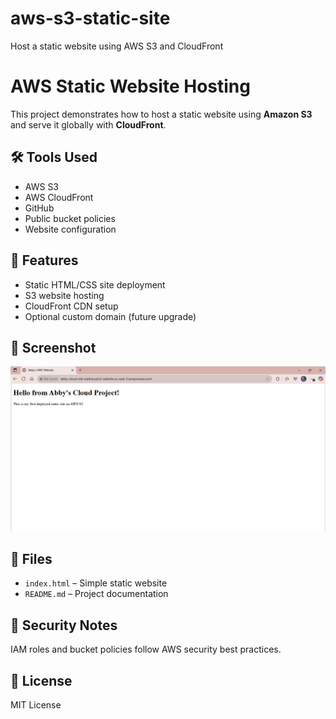 # aws-s3-static-site
Host a static website using AWS S3 and CloudFront
# AWS Static Website Hosting

This project demonstrates how to host a static website using **Amazon S3** and serve it globally with **CloudFront**.

## 🛠️ Tools Used
- AWS S3
- AWS CloudFront
- GitHub
- Public bucket policies
- Website configuration

## 🚀 Features
- Static HTML/CSS site deployment
- S3 website hosting
- CloudFront CDN setup
- Optional custom domain (future upgrade)

## 📸 Screenshot
![Live Site Screenshot](./screenshot.png)

## 📁 Files
- `index.html` – Simple static website
- `README.md` – Project documentation

## 🔐 Security Notes
IAM roles and bucket policies follow AWS security best practices.

## 📎 License
MIT License
